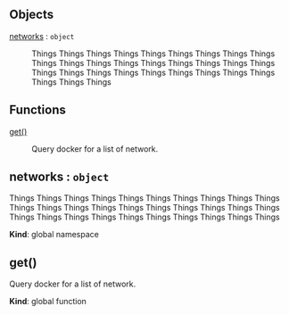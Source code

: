 ## Objects

<dl>
<dt><a href="#networks">networks</a> : <code>object</code></dt>
<dd><p>Things Things Things Things Things Things Things Things Things Things
Things Things Things Things Things Things
Things Things Things Things Things Things Things Things
Things Things Things Things Things Things</p>
</dd>
</dl>

## Functions

<dl>
<dt><a href="#get">get()</a></dt>
<dd><p>Query docker for a list of network.</p>
</dd>
</dl>

<a name="networks"></a>

## networks : <code>object</code>
Things Things Things Things Things Things Things Things Things Things
Things Things Things Things Things Things
Things Things Things Things Things Things Things Things
Things Things Things Things Things Things

**Kind**: global namespace  
<a name="get"></a>

## get()
Query docker for a list of network.

**Kind**: global function  
